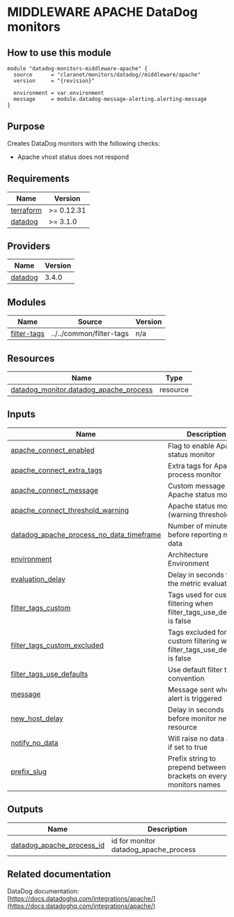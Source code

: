 # MIDDLEWARE APACHE DataDog monitors

## How to use this module

```hcl
module "datadog-monitors-middleware-apache" {
  source      = "claranet/monitors/datadog//middleware/apache"
  version     = "{revision}"

  environment = var.environment
  message     = module.datadog-message-alerting.alerting-message
}

```

## Purpose

Creates DataDog monitors with the following checks:

- Apache vhost status does not respond

## Requirements

| Name | Version |
|------|---------|
| <a name="requirement_terraform"></a> [terraform](#requirement\_terraform) | >= 0.12.31 |
| <a name="requirement_datadog"></a> [datadog](#requirement\_datadog) | >= 3.1.0 |

## Providers

| Name | Version |
|------|---------|
| <a name="provider_datadog"></a> [datadog](#provider\_datadog) | 3.4.0 |

## Modules

| Name | Source | Version |
|------|--------|---------|
| <a name="module_filter-tags"></a> [filter-tags](#module\_filter-tags) | ../../common/filter-tags | n/a |

## Resources

| Name | Type |
|------|------|
| [datadog_monitor.datadog_apache_process](https://registry.terraform.io/providers/DataDog/datadog/latest/docs/resources/monitor) | resource |

## Inputs

| Name | Description | Type | Default | Required |
|------|-------------|------|---------|:--------:|
| <a name="input_apache_connect_enabled"></a> [apache\_connect\_enabled](#input\_apache\_connect\_enabled) | Flag to enable Apache status monitor | `string` | `"true"` | no |
| <a name="input_apache_connect_extra_tags"></a> [apache\_connect\_extra\_tags](#input\_apache\_connect\_extra\_tags) | Extra tags for Apache process monitor | `list(string)` | `[]` | no |
| <a name="input_apache_connect_message"></a> [apache\_connect\_message](#input\_apache\_connect\_message) | Custom message for Apache status monitor | `string` | `""` | no |
| <a name="input_apache_connect_threshold_warning"></a> [apache\_connect\_threshold\_warning](#input\_apache\_connect\_threshold\_warning) | Apache status monitor (warning threshold) | `string` | `3` | no |
| <a name="input_datadog_apache_process_no_data_timeframe"></a> [datadog\_apache\_process\_no\_data\_timeframe](#input\_datadog\_apache\_process\_no\_data\_timeframe) | Number of minutes before reporting no data | `string` | `10` | no |
| <a name="input_environment"></a> [environment](#input\_environment) | Architecture Environment | `string` | n/a | yes |
| <a name="input_evaluation_delay"></a> [evaluation\_delay](#input\_evaluation\_delay) | Delay in seconds for the metric evaluation | `number` | `15` | no |
| <a name="input_filter_tags_custom"></a> [filter\_tags\_custom](#input\_filter\_tags\_custom) | Tags used for custom filtering when filter\_tags\_use\_defaults is false | `string` | `"*"` | no |
| <a name="input_filter_tags_custom_excluded"></a> [filter\_tags\_custom\_excluded](#input\_filter\_tags\_custom\_excluded) | Tags excluded for custom filtering when filter\_tags\_use\_defaults is false | `string` | `""` | no |
| <a name="input_filter_tags_use_defaults"></a> [filter\_tags\_use\_defaults](#input\_filter\_tags\_use\_defaults) | Use default filter tags convention | `string` | `"true"` | no |
| <a name="input_message"></a> [message](#input\_message) | Message sent when an alert is triggered | `any` | n/a | yes |
| <a name="input_new_group_delay"></a> [new\_host\_delay](#input\_new\_host\_delay) | Delay in seconds before monitor new resource | `number` | `300` | no |
| <a name="input_notify_no_data"></a> [notify\_no\_data](#input\_notify\_no\_data) | Will raise no data alert if set to true | `bool` | `true` | no |
| <a name="input_prefix_slug"></a> [prefix\_slug](#input\_prefix\_slug) | Prefix string to prepend between brackets on every monitors names | `string` | `""` | no |

## Outputs

| Name | Description |
|------|-------------|
| <a name="output_datadog_apache_process_id"></a> [datadog\_apache\_process\_id](#output\_datadog\_apache\_process\_id) | id for monitor datadog\_apache\_process |
## Related documentation

DataDog documentation: [https://docs.datadoghq.com/integrations/apache/](https://docs.datadoghq.com/integrations/apache/)
